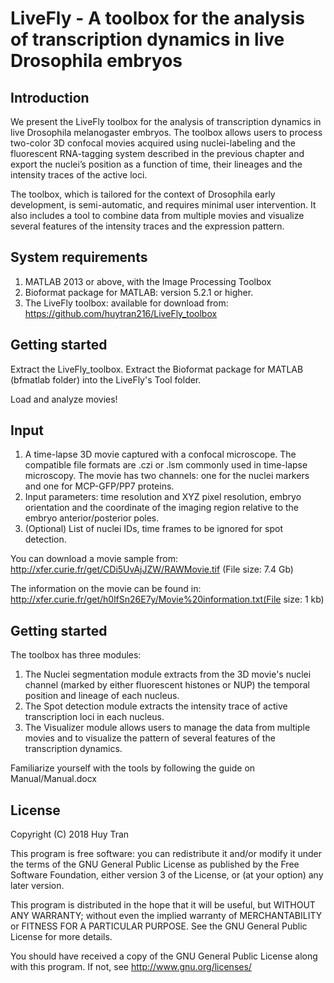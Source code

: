 # **LiveFly** - A toolbox for the analysis of transcription dynamics in live Drosophila embryos

## Introduction

We present the LiveFly toolbox for the analysis of transcription dynamics in live Drosophila melanogaster embryos. The toolbox allows users to process two-color 3D confocal movies acquired using nuclei-labeling and the fluorescent RNA-tagging system described in the previous chapter and export the nuclei’s position as a function of time, their lineages and the intensity traces of the active loci.

The toolbox, which is tailored for the context of Drosophila early development, is semi-automatic, and requires minimal user intervention. It also includes a tool to combine data from multiple movies and visualize several features of the intensity traces and the expression pattern.

## System requirements

1. MATLAB 2013 or above, with the Image Processing Toolbox
2. Bioformat package for MATLAB: version 5.2.1 or higher.
3. The LiveFly toolbox: available for download from: https://github.com/huytran216/LiveFly_toolbox

## Getting started

Extract the LiveFly_toolbox. Extract the Bioformat package for MATLAB (bfmatlab folder) into the LiveFly's Tool folder.

Load and analyze movies!

## Input

1.	A time-lapse 3D movie captured with a confocal microscope. The compatible file formats are .czi or .lsm commonly used in time-lapse microscopy. The movie has two channels: one for the nuclei markers and one for MCP-GFP/PP7 proteins.
2.	Input parameters: time resolution and XYZ pixel resolution, embryo orientation and the coordinate of the imaging region relative to the embryo anterior/posterior poles.
3.	(Optional) List of nuclei IDs, time frames to be ignored for spot detection.

You can download a movie sample from: http://xfer.curie.fr/get/CDi5UvAjJZW/RAWMovie.tif (File size: 7.4 Gb)

The information on the movie can be found in: http://xfer.curie.fr/get/h0lfSn26E7y/Movie%20information.txt(File size: 1 kb)

## Getting started

The toolbox has three modules:
1. The Nuclei segmentation module extracts from the 3D movie's nuclei channel (marked by either fluorescent histones or NUP) the temporal position and lineage of each nucleus.
2. The Spot detection module extracts the intensity trace of active transcription loci in each nucleus.
3. The Visualizer module allows users to manage the data from multiple movies and to visualize the pattern of several features of the transcription dynamics.

Familiarize yourself with the tools by following the guide on Manual/Manual.docx

## License

Copyright (C) 2018 Huy Tran

This program is free software: you can redistribute it and/or modify
it under the terms of the GNU General Public License as published by
the Free Software Foundation, either version 3 of the License, or
(at your option) any later version.

This program is distributed in the hope that it will be useful,
but WITHOUT ANY WARRANTY; without even the implied warranty of
MERCHANTABILITY or FITNESS FOR A PARTICULAR PURPOSE.  See the
GNU General Public License for more details.

You should have received a copy of the GNU General Public License
along with this program.  If not, see <http://www.gnu.org/licenses/>
